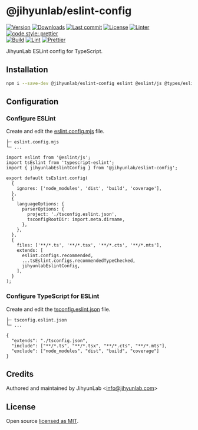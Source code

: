 # @jihyunlab/eslint-config

[![Version](https://img.shields.io/npm/v/@jihyunlab/eslint-config.svg?style=flat-square)](https://www.npmjs.com/package/@jihyunlab/eslint-config?activeTab=versions) [![Downloads](https://img.shields.io/npm/dt/@jihyunlab/eslint-config.svg?style=flat-square)](https://www.npmjs.com/package/@jihyunlab/eslint-config) [![Last commit](https://img.shields.io/github/last-commit/jihyunlab/eslint-config.svg?style=flat-square)](https://github.com/jihyunlab/eslint-config/graphs/commit-activity) [![License](https://img.shields.io/github/license/jihyunlab/eslint-config.svg?style=flat-square)](https://github.com/jihyunlab/eslint-config/blob/master/LICENSE) [![Linter](https://img.shields.io/badge/linter-eslint-blue?style=flat-square)](https://eslint.org) [![code style: prettier](https://img.shields.io/badge/code_style-prettier-ff69b4.svg?style=flat-square)](https://github.com/prettier/prettier)\
[![Build](https://github.com/jihyunlab/eslint-config/actions/workflows/build.yml/badge.svg)](https://github.com/jihyunlab/eslint-config/actions/workflows/build.yml) [![Lint](https://github.com/jihyunlab/eslint-config/actions/workflows/lint.yml/badge.svg)](https://github.com/jihyunlab/eslint-config/actions/workflows/lint.yml) [![Prettier](https://github.com/jihyunlab/eslint-config/actions/workflows/prettier.yml/badge.svg)](https://github.com/jihyunlab/eslint-config/actions/workflows/prettier.yml)

JihyunLab ESLint config for TypeScript.

## Installation

```bash
npm i --save-dev @jihyunlab/eslint-config eslint @eslint/js @types/eslint__js typescript typescript-eslint
```

## Configuration

### Configure ESLint

Create and edit the <U>eslint.config.mjs</U> file.

```
├─ eslint.config.mjs
└─ ...
```

```
import eslint from '@eslint/js';
import tsEslint from 'typescript-eslint';
import { jihyunlabEslintConfig } from '@jihyunlab/eslint-config';

export default tsEslint.config(
  {
    ignores: ['node_modules', 'dist', 'build', 'coverage'],
  },
  {
    languageOptions: {
      parserOptions: {
        project: './tsconfig.eslint.json',
        tsconfigRootDir: import.meta.dirname,
      },
    },
  },
  {
    files: ['**/*.ts', '**/*.tsx', '**/*.cts', '**/*.mts'],
    extends: [
      eslint.configs.recommended,
      ...tsEslint.configs.recommendedTypeChecked,
      jihyunlabEslintConfig,
    ],
  }
);
```

### Configure TypeScript for ESLint

Create and edit the <U>tsconfig.eslint.json</U> file.

```
├─ tsconfig.eslint.json
└─ ...
```

```
{
  "extends": "./tsconfig.json",
  "include": ["**/*.ts", "**/*.tsx", "**/*.cts", "**/*.mts"],
  "exclude": ["node_modules", "dist", "build", "coverage"]
}
```

## Credits

Authored and maintained by JihyunLab <<info@jihyunlab.com>>

## License

Open source [licensed as MIT](https://github.com/jihyunlab/eslint-config/blob/master/LICENSE).
